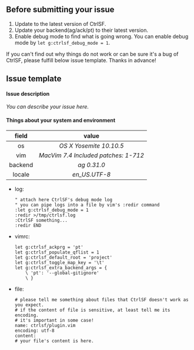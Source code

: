 ## Before submitting your issue

1. Update to the latest version of CtrlSF.
2. Update your backend(ag/ack/pt) to their latest version.
2. Enable debug mode to find what is going wrong. You can enable debug mode by `let g:ctrlsf_debug_mode = 1`.

If you can't find out why things do not work or can be sure it's a bug of CtrlSF, please fulfill below issue template. Thanks in advance!

## Issue template

#### Issue description

*You can describe your issue here.*

#### Things about your system and environment

|  field  |                value                 |
|:-------:|:------------------------------------:|
|   os    |       *OS X Yosemite 10.10.5*        |
|   vim   | *MacVim 7.4 Included patches: 1-712* |
| backend |             *ag 0.31.0*              |
| locale  |            *en_US.UTF-8*             |

- log:

    ```vim
    " attach here CtrlSF's debug mode log
    " you can pipe logs into a file by vim's :redir command
    :let g:ctrlsf_debug_mode = 1
    :redir >/tmp/ctrlsf.log
    :CtrlSF something...
    :redir END
    ```

- vimrc:

    ```vim
    let g:ctrlsf_ackprg = 'pt'
    let g:ctrlsf_populate_qflist = 1
    let g:ctrlsf_default_root = 'project'
    let g:ctrlsf_toggle_map_key = '\t'
    let g:ctrlsf_extra_backend_args = {
        \ 'pt': '--global-gitignore'
        \ }
    ```


- file:

    ```shell
    # please tell me something about files that CtrlSF doesn't work as you expect.
    # if the content of file is sensitive, at least tell me its encoding.
    # it's important in some case!
    name: ctrlsf/plugin.vim
    encoding: utf-8
    content:
    # your file's content is here.
    ```
    
